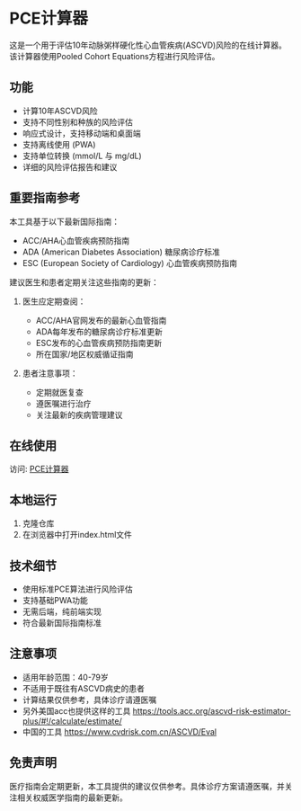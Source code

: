 # PCE计算器

这是一个用于评估10年动脉粥样硬化性心血管疾病(ASCVD)风险的在线计算器。该计算器使用Pooled Cohort Equations方程进行风险评估。

## 功能
- 计算10年ASCVD风险
- 支持不同性别和种族的风险评估
- 响应式设计，支持移动端和桌面端
- 支持离线使用 (PWA)
- 支持单位转换 (mmol/L 与 mg/dL)
- 详细的风险评估报告和建议

## 重要指南参考
本工具基于以下最新国际指南：
- ACC/AHA心血管疾病预防指南
- ADA (American Diabetes Association) 糖尿病诊疗标准
- ESC (European Society of Cardiology) 心血管疾病预防指南

建议医生和患者定期关注这些指南的更新：
1. 医生应定期查阅：
   - ACC/AHA官网发布的最新心血管指南
   - ADA每年发布的糖尿病诊疗标准更新
   - ESC发布的心血管疾病预防指南更新
   - 所在国家/地区权威循证指南

2. 患者注意事项：
   - 定期就医复查
   - 遵医嘱进行治疗
   - 关注最新的疾病管理建议

## 在线使用
访问: [PCE计算器](https://ascvd.pus.buzz/)

## 本地运行
1. 克隆仓库
2. 在浏览器中打开index.html文件

## 技术细节
- 使用标准PCE算法进行风险评估
- 支持基础PWA功能
- 无需后端，纯前端实现
- 符合最新国际指南标准

## 注意事项
- 适用年龄范围：40-79岁
- 不适用于既往有ASCVD病史的患者
- 计算结果仅供参考，具体诊疗请遵医嘱
- 另外美国acc也提供这样的工具 https://tools.acc.org/ascvd-risk-estimator-plus/#!/calculate/estimate/
- 中国的工具 https://www.cvdrisk.com.cn/ASCVD/Eval

## 免责声明
医疗指南会定期更新，本工具提供的建议仅供参考。具体诊疗方案请遵医嘱，并关注相关权威医学指南的最新更新。
